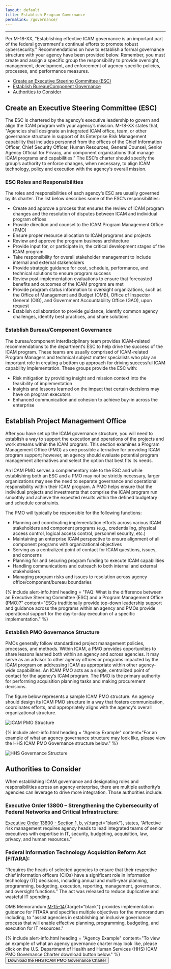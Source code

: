 ```yaml
---
layout: default
title: Establish Program Governance
permalink: /governance/
---
```

---

Per M-18-XX, "Establishing effective ICAM governance is an important part of the federal government's continual efforts to promote robust cybersecurity." Recommendations on how to establish a formal governance structure with your agency have been provided below. Remember, you must create and assign a specific group the responsibility to provide oversight, management, development, and enforcement of agency-specific policies, processes, and performance measures.

* [Create an Executive Steering Committee (ESC)](#create-an-executive-steering-committee-esc)
* [Establish Bureau/Component Governance](#establish-bureaucomponent-governance)
* [Authorities to Consider](#authorities-to-consider)

## Create an Executive Steering Committee (ESC)

The ESC is chartered by the agency’s executive leadership to govern and align the ICAM program with your agency’s mission. M-18-XX states that, "Agencies shall designate an integrated ICAM office, team, or other governance structure in support of its Enterprise Risk Management capability that includes personnel from the offices of the Chief Information Officer, Chief Security Officer, Human Resources, General Counsel, Senior Agency Official for Privacy, and component organizations that manage ICAM programs and capabilities." The ESC‘s charter should specify the group‘s authority to enforce changes, when necessary, to align ICAM technology, policy and execution with the agency‘s overall mission.

### ESC Roles and Responsibilities

The roles and responsibilities of each agency‘s ESC are usually governed by its charter. The list below describes some of the ESC’s responsibilities:

* Create and approve a process that ensures the review of ICAM program changes and the resolution of disputes between ICAM and individual program offices
* Provide direction and counsel to the ICAM Program Management Office (PMO)
* Ensure proper resource allocation to ICAM programs and projects
* Review and approve the program business architecture
* Provide input for, or participate in, the critical development stages of the ICAM program
* Take responsibility for overall stakeholder management to include internal and external stakeholders
* Provide strategic guidance for cost, schedule, performance, and technical solutions to ensure program success
* Review post-implementation evaluations to ensure that forecasted benefits and outcomes of the ICAM program are met
* Provide program status information to oversight organizations, such as the Office of Management and Budget (OMB), Office of Inspector General (OIG), and Government Accountability Office (GAO), upon request
* Establish collaboration to provide guidance, identify common agency challenges, identify best practices, and share solutions

### Establish Bureau/Component Governance

The bureau/component interdisciplinary team provides ICAM-related recommendations to the department‘s ESC to help drive the success of the ICAM program. These teams are usually comprised of ICAM-related Program Managers and technical subject matter specialists who play an important role in creating a bottom up approach for driving successful ICAM capability implementation. These groups provide the ESC with:

* Risk mitigation by providing insight and mission context into the feasibility of implementation
* Insights and lessons learned on the impact that certain decisions may have on program executors
* Enhanced communication and cohesion to achieve buy-in across the enterprise

## Establish Project Management Office

After you have set up the ICAM governance structure, you will need to establish a way to support the execution and operations of the projects and work streams within the ICAM program. This section examines a Program Management Office (PMO) as one possible alternative for providing ICAM program support; however, an agency should evaluate potential program management alternatives and select the option that best fits its needs.

An ICAM PMO serves a complementary role to the ESC and while establishing both an ESC and a PMO may not be strictly necessary, larger organizations may see the need to separate governance and operational responsibility within their ICAM program. A PMO helps ensure that the individual projects and investments that comprise the ICAM program run smoothly and achieve the expected results within the defined budgetary and schedule constraints.

The PMO will typically be responsible for the following functions: 	

* Planning and coordinating implementation efforts across various ICAM stakeholders and component programs (e.g., credentialing, physical access control, logical access control, personnel security, etc.)
* Maintaining an enterprise ICAM perspective to ensure alignment of all component programs with organizational objectives
* Serving as a centralized point of contact for ICAM questions, issues, and concerns
* Planning for and securing program funding to execute ICAM capabilities
* Handling communications and outreach to both internal and external stakeholders
* Managing program risks and issues to resolution across agency office/component/bureau boundaries

{% include alert-info.html heading = "FAQ: What is the difference between an Executive Steering Committee (ESC) and a Program Management Office (PMO)?" content="ESCs traditionally provide top-down leadership support and guidance across the programs within an agency and PMOs provide operational support for the day-to-day execution of a specific implementation." %}


### Establish PMO Governance Structure

PMOs generally follow standardized project management policies, processes, and methods. Within ICAM, a PMO provides opportunities to share lessons learned both within an agency and across agencies. It may serve as an advisor to other agency offices or programs impacted by the ICAM program on addressing ICAM as appropriate within other agency-wide capabilities. An ICAM PMO acts as a single, centralized point of contact for the agency‘s ICAM program. The PMO is the primary authority for performing acquisition planning tasks and making procurement decisions.

The figure below represents a sample ICAM PMO structure. An agency should design its ICAM PMO structure in a way that fosters communication, coordinates efforts, and appropriately aligns with the agency‘s overall organizational structure.

![ICAM PMO Structure]({{site.baseurl}}/img/PMO.png)

{% include alert-info.html heading = "Agency Example" content="For an example of what an agency governance structure may look like, please view the HHS ICAM PMO Governance structure below." %}


![HHS Governance Structure]({{site.baseurl}}/img/HHS-Govern-Structure.png)

## Authorities to Consider

When establishing ICAM governance and designating roles and responsibilities across an agency enterprise, there are multiple authority’s agencies can leverage to drive more integration. Those authorities include:

### Executive Order 13800 – Strengthening the Cybersecurity of Federal Networks and Critical Infrastructure:

[Executive Order 13800 - Section 1, b, v](https://www.whitehouse.gov/presidential-actions/presidential-executive-order-strengthening-cybersecurity-federal-networks-critical-infrastructure/){:target="blank"}, states, “Affective risk management requires agency heads to lead integrated teams of senior executives with expertise in IT, security, budgeting, acquisition, law, privacy, and human resources.”

### Federal Information Technology Acquisition Reform Act (FITARA):

“Requires the heads of selected agencies to ensure that their respective chief information officers (CIOs) have a significant role in information technology (IT) decisions, including annual and multi-year planning, programming, budgeting, execution, reporting, management, governance, and oversight functions.” The act was released to reduce duplicative and wasteful IT spending.

OMB Memorandum [M-15-14](https://www.whitehouse.gov/sites/whitehouse.gov/files/omb/memoranda/2015/m-15-14.pdf){:target="blank"} provides implementation guidance for FITARA and specifies multiple objectives for the memorandum including, to "assist agencies in establishing an inclusive governance process that will enable effective planning, programming, budgeting, and execution for IT resources."

{% include alert-info.html heading = "Agency Example" content="To view an example of what an agency governance charter may look like, please click on the U.S. Department of Health and Human Services (HHS) ICAM PMO Governance Charter download button below." %}
<a href="/ficam-management/img/HHS-Governance-Charter.doc"> <button>Download the HHS ICAM PMO Governance Charter</button> </a>
